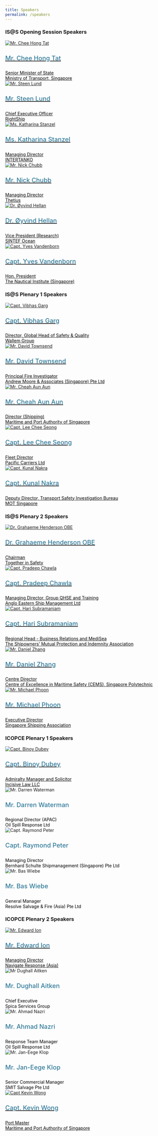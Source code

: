 ```yaml
---
title: Speakers
permalink: /speakers
---
```

<div>
  <h3>IS@S Opening Session Speakers</h3>
</div>
<section class="bp-section font">
  <div class="bp-container is-fluid has-text-centered"> 
    <div class="row">
      <div class="col is-4">
        <a href="/mr-chee-hong-tat">
          <div class="speaker-image-wrapper">
            <img class="speaker-image img-fluid mb-3" alt="Mr. Chee Hong Tat" src="images/speakers/CheeHongTat.png">
          </div>
          <h4 class="speaker-name text-ellipsis">Mr. Chee Hong Tat</h4>
          <div class="speaker-position text-ellipsis">Senior Minister of State</div>
          <div class="speaker-company text-ellipsis">Ministry of Transport, Singapore</div>
        </a>
      </div>
      <div class="col is-4">
        <a href="/mr-steen-lund">
          <div class="speaker-image-wrapper">
            <img class="speaker-image img-fluid mb-3" alt="Mr. Steen Lund" src="images/speakers/Steen-Lund.png">
          </div>
          <h4 class="speaker-name text-ellipsis">Mr. Steen Lund</h4>
          <div class="speaker-position text-ellipsis">Chief Executive Officer</div>
          <div class="speaker-company text-ellipsis">RightShip</div>
        </a>
      </div>
      <div class="col is-4">
        <a href="/ms-katharina-stanzel">
          <div class="speaker-image-wrapper">
            <img class="speaker-image img-fluid mb-3" alt="Ms. Katharina Stanzel" src="images/speakers/Katharina-Stanzel2.png">
          </div>
          <h4 class="speaker-name text-ellipsis">Ms. Katharina Stanzel</h4>
          <div class="speaker-position text-ellipsis">Managing Director</div>
          <div class="speaker-company text-ellipsis">INTERTANKO</div>
        </a>
      </div>
    </div>
    <div class="row">
      <div class="col is-4">
        <a href="/mr-nick-chubb">
          <div class="speaker-image-wrapper">
            <img class="speaker-image img-fluid mb-3" alt="Mr. Nick Chubb" src="images/speakers/Nick-Chubb.png">
          </div>
          <h4 class="speaker-name text-ellipsis">Mr. Nick Chubb</h4>
          <div class="speaker-position text-ellipsis">Managing Director</div>
          <div class="speaker-company text-ellipsis">Thetius</div>
        </a>
      </div>
      <div class="col is-4">
        <a href="/dr-oyvind-hellan">
          <div class="speaker-image-wrapper">
            <img class="speaker-image img-fluid mb-3" alt="Dr. Øyvind Hellan" src="images/speakers/Oyvind-Hellan.png">
          </div>
          <h4 class="speaker-name text-ellipsis">Dr. Øyvind Hellan</h4>
          <div class="speaker-position text-ellipsis">Vice President (Research)</div>
          <div class="speaker-company text-ellipsis">SINTEF Ocean</div></a>
      </div>
      <div class="col is-4">
        <a href="/capt-yves-vandenborn">
          <div class="speaker-image-wrapper">
            <img class="speaker-image img-fluid mb-3" alt="Capt. Yves Vandenborn" src="images/speakers/YvesVandenborn.png">
          </div>
          <h4 class="speaker-name text-ellipsis">Capt. Yves Vandenborn</h4>
          <div class="speaker-position text-ellipsis">Hon. President</div>
          <div class="speaker-company text-ellipsis">The Nautical Institute (Singapore)</div>
        </a>
      </div> 
    </div>
  </div>
</section>
<div>
  <h3>IS@S Plenary 1 Speakers</h3>
</div>
<section class="bp-section font">
  <div class="bp-container is-fluid has-text-centered"> 
    <div class="row">
      <div class="col is-4">
        <a href="/capt-vibhas-garg">
          <div class="speaker-image-wrapper">
            <img class="speaker-image img-fluid mb-3" alt="Capt. Vibhas Garg" src="images/speakers/Vibhas-Garg.png">
          </div>
          <h4 class="speaker-name text-ellipsis">Capt. Vibhas Garg</h4>
          <div class="speaker-position text-ellipsis">Director, Global Head of Safety &amp; Quality</div>
          <div class="speaker-company text-ellipsis">Wallem Group</div>
        </a>
      </div>
      <div class="col is-4">
        <a href="/mr-david-townsend">
          <div class="speaker-image-wrapper">
            <img class="speaker-image img-fluid mb-3" alt="Mr. David Townsend" src="images/speakers/David-Townsend.png">
          </div>
          <h4 class="speaker-name text-ellipsis">Mr. David Townsend</h4>
          <div class="speaker-position text-ellipsis">Principal Fire Investigator</div>
          <div class="speaker-company text-ellipsis">Andrew Moore &amp; Associates (Singapore) Pte Ltd</div>
        </a>
      </div>
      <div class="col is-4">
        <a href="/mr-cheah-aun-aun">
          <div class="speaker-image-wrapper">
            <img class="speaker-image img-fluid mb-3" alt="Mr. Cheah Aun Aun" src="images/speakers/Cheah-Aun-Aun.png">
          </div>
          <h4 class="speaker-name text-ellipsis">Mr. Cheah Aun Aun</h4>
          <div class="speaker-position text-ellipsis">Director (Shipping)</div>
          <div class="speaker-company text-ellipsis">Maritime and Port Authority of Singapore</div>
        </a>
      </div>
    </div>
    <div class="row">
      <div class="col is-4">
        <a href="/capt-lee-chee-seong">
          <div class="speaker-image-wrapper">
            <img class="speaker-image img-fluid mb-3" alt="Capt. Lee Chee Seong" src="images/speakers/Lee-Chee-Seong.png">
          </div>
          <h4 class="speaker-name text-ellipsis">Capt. Lee Chee Seong</h4>
          <div class="speaker-position text-ellipsis">Fleet Director</div>
          <div class="speaker-company text-ellipsis">Pacific Carriers Ltd</div>
        </a>
      </div>
      <div class="col is-4">
        <a href="/capt-kunal-nakra">
          <div class="speaker-image-wrapper">
            <img class="speaker-image img-fluid mb-3" alt="Capt. Kunal Nakra" src="images/speakers/Kunal-Nakra.png">
          </div>
          <h4 class="speaker-name text-ellipsis">Capt. Kunal Nakra</h4>
          <div class="speaker-position text-ellipsis">Deputy Director, Transport Safety Investigation Bureau</div>
          <div class="speaker-company text-ellipsis">MOT Singapore</div>
        </a>
      </div>
    </div>
  </div>
</section>
<div>
  <h3>IS@S Plenary 2 Speakers</h3>
</div>
<section class="bp-section font">
  <div class="bp-container is-fluid has-text-centered"> 
    <div class="row">
      <div class="col is-4">
        <a href="/dr-grahaeme-henderson">
          <div class="speaker-image-wrapper">
            <img class="speaker-image img-fluid mb-3" alt="Dr. Grahaeme Henderson OBE" src="images/speakers/Grahaeme-Henderson.png">
          </div>
          <h4 class="speaker-name text-ellipsis">Dr. Grahaeme Henderson OBE</h4>
          <div class="speaker-position text-ellipsis">Chairman</div>
          <div class="speaker-company text-ellipsis">Together in Safety</div>
        </a>
      </div>
      <div class="col is-4">
        <a href="/capt-pradeep-chawla">
          <div class="speaker-image-wrapper">
            <img class="speaker-image img-fluid mb-3" alt="Capt. Pradeep Chawla" src="images/speakers/Pradeep-Chawla.png">
          </div>
          <h4 class="speaker-name text-ellipsis">Capt. Pradeep Chawla</h4>
          <div class="speaker-position text-ellipsis">Managing Director, Group QHSE and Training</div>
          <div class="speaker-company text-ellipsis">Anglo Eastern Ship Management Ltd</div>
        </a>
      </div>
      <div class="col is-4">
        <a href="/capt-hari-subramaniam">
          <div class="speaker-image-wrapper">
            <img class="speaker-image img-fluid mb-3" alt="Capt. Hari Subramaniam" src="images/speakers/Hari-Subramaniam.png">
          </div>
          <h4 class="speaker-name text-ellipsis">Capt. Hari Subramaniam</h4>
          <div class="speaker-position text-ellipsis">Regional Head - Business Relations and MediSea</div>
          <div class="speaker-company text-ellipsis">The Shipowners’ Mutual Protection and Indemnity Association</div>
        </a>
      </div>
    </div>
    <div class="row">
      <div class="col is-4">
        <a href="/mr-daniel-zhang">
          <div class="speaker-image-wrapper">
            <img class="speaker-image img-fluid mb-3" alt="Mr. Daniel Zhang" src="images/speakers/Daniel-Zhang.png">
          </div>
          <h4 class="speaker-name text-ellipsis">Mr. Daniel Zhang</h4>
          <div class="speaker-position text-ellipsis">Centre Director</div>
          <div class="speaker-company text-ellipsis">Centre of Excellence in Maritime Safety (CEMS), Singapore Polytechnic</div>
        </a>
      </div>
      <div class="col is-4">
        <a href="/mr-michael-phoon">
          <div class="speaker-image-wrapper">
            <img class="speaker-image img-fluid mb-3" alt="Mr. Michael Phoon" src="images/speakers/Michael-Phoon.png">
          </div>
          <h4 class="speaker-name text-ellipsis">Mr. Michael Phoon</h4>
          <div class="speaker-position text-ellipsis">Executive Director</div>
          <div class="speaker-company text-ellipsis">Singapore Shipping Association</div>
        </a>
      </div>
    </div>
  </div>
</section>

<div>
  <h3>ICOPCE Plenary 1 Speakers</h3>
</div>
<section class="bp-section font">
  <div class="bp-container is-fluid has-text-centered"> 
    <div class="row">
      <div class="col is-4">
        <a href="/capt-binoy-dubey">
          <div class="speaker-image-wrapper">
            <img class="speaker-image img-fluid mb-3" alt="Capt. Binoy Dubey" src="images/speakers/Binoy-Dubey.png">
          </div>
          <h4 class="speaker-name text-ellipsis">Capt. Binoy Dubey</h4>
          <div class="speaker-position text-ellipsis">Admiralty Manager and Solicitor</div>
          <div class="speaker-company text-ellipsis">Incisive Law LLC</div>
        </a>
      </div>
      <div class="col is-4">
        <a href="/mr-darren-waterman"></a>
          <div class="speaker-image-wrapper">
            <img class="speaker-image img-fluid mb-3" alt="Mr. Darren Waterman" src="images/speakers/Speaker_Silhouette2.jpg">
          </div>
          <h4 class="speaker-name text-ellipsis">Mr. Darren Waterman</h4>
          <div class="speaker-position text-ellipsis">Regional Director (APAC)</div>
          <div class="speaker-company text-ellipsis">Oil Spill Response Ltd</div>
      </div>
      <div class="col is-4">
        <a href="/capt-raymond-peter"></a>
          <div class="speaker-image-wrapper">
            <img class="speaker-image img-fluid mb-3" alt="Capt. Raymond Peter" src="images/speakers/Speaker_Silhouette2.jpg">
          </div>
          <h4 class="speaker-name text-ellipsis">Capt. Raymond Peter</h4>
          <div class="speaker-position text-ellipsis">Managing Director</div>
          <div class="speaker-company text-ellipsis">Bernhard Schulte Shipmanagement (Singapore) Pte Ltd</div>
      </div>
    </div>
    <div class="row">
      <div class="col is-4">
        <a href="/mr-bas-wiebe"></a>
          <div class="speaker-image-wrapper">
            <img class="speaker-image img-fluid mb-3" alt="Mr. Bas Wiebe" src="images/speakers/Speaker_Silhouette2.jpg">
          </div>
          <h4 class="speaker-name text-ellipsis">Mr. Bas Wiebe</h4>
          <div class="speaker-position text-ellipsis">General Manager</div>
          <div class="speaker-company text-ellipsis">Resolve Salvage &amp; Fire (Asia) Pte Ltd</div>
      </div>
    </div>
  </div>
</section>

<div>
  <h3>ICOPCE Plenary 2 Speakers</h3>
</div>
<section class="bp-section font">
  <div class="bp-container is-fluid has-text-centered"> 
    <div class="row">
      <div class="col is-4">
        <a href="/mr-edward-ion">
          <div class="speaker-image-wrapper">
            <img class="speaker-image img-fluid mb-3" alt="Mr. Edward Ion" src="images/speakers/Edward-Ion.png">
          </div>
          <h4 class="speaker-name text-ellipsis">Mr. Edward Ion</h4>
          <div class="speaker-position text-ellipsis">Managing Director</div>
          <div class="speaker-company text-ellipsis">Navigate Response (Asia)</div></a>
      </div>
      <div class="col is-4">
        <a href="/mr-dughall-aitken"></a>
          <div class="speaker-image-wrapper">
            <img class="speaker-image img-fluid mb-3" alt="Mr Dughall Aitken" src="images/speakers/Speaker_Silhouette2.jpg">
          </div>
          <h4 class="speaker-name text-ellipsis">Mr. Dughall Aitken</h4>
          <div class="speaker-position text-ellipsis">Chief Executive</div>
          <div class="speaker-company text-ellipsis">Spica Services Group</div>
      </div>
      <div class="col is-4">
        <a href="/mr-ahmad-nazri"></a>
          <div class="speaker-image-wrapper">
            <img class="speaker-image img-fluid mb-3" alt="Mr. Ahmad Nazri" src="images/speakers/Speaker_Silhouette2.jpg">
          </div>
          <h4 class="speaker-name text-ellipsis">Mr. Ahmad Nazri</h4>
          <div class="speaker-position text-ellipsis">Response Team Manager</div>
          <div class="speaker-company text-ellipsis">Oil Spill Response Ltd</div>
      </div>
    </div>
    <div class="row">
      <div class="col is-4">
        <a href="/mr-jan-eege-klop"></a>
          <div class="speaker-image-wrapper">
            <img class="speaker-image img-fluid mb-3" alt="Mr. Jan-Eege Klop" src="images/speakers/Speaker_Silhouette2.jpg">
          </div>
          <h4 class="speaker-name text-ellipsis">Mr. Jan-Eege Klop</h4>
          <div class="speaker-position text-ellipsis">Senior Commercial Manager</div>
          <div class="speaker-company text-ellipsis">SMIT Salvage Pte Ltd</div>
      </div>
			      <div class="col is-4">
        <a href="/capt-kevin-wong">
          <div class="speaker-image-wrapper">
            <img class="speaker-image img-fluid mb-3" alt="Capt Kevin Wong" src="images/speakers/Kevin-Wong.png">
          </div>
          <h4 class="speaker-name text-ellipsis">Capt. Kevin Wong</h4>
          <div class="speaker-position text-ellipsis">Port Master</div>
          <div class="speaker-company text-ellipsis">Maritime and Port Authority of Singapore</div></a>
      </div>
    </div>
  </div>
</section>

<style type="text/css"> 
  .is-left{
    text-align: left;
  }
  .bg-light {
    background-color: #fff !important;
    box-shadow: 5px 0 6px -4px rgb(195 195 195 / 80%), -5px 0 6px -4px rgb(195 195 195 / 80%);
  }
  .p-4 {
    padding: 1.5rem!important;
  }
  .speaker-role small{
    font-size: 11px;
    text-transform: capitalize;
  }
  .speaker-name {
    font-size: 1.25rem;
  }
  .text-ellipsis {
    /* white-space: nowrap; */
    color: #000;
    overflow: hidden;
    text-overflow: ellipsis;
  }
  .font {
    font-size: 14px;
  }
  h4{
    font-weight: 500; 
    color: #337B9A !important;
  }
	.content a { text-decoration: none; }
</style>